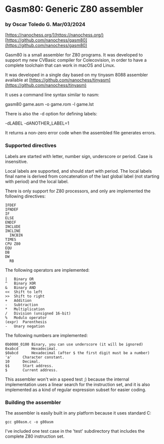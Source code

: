# Gasm80: Generic Z80 assembler
### by Oscar Toledo G. Mar/03/2024

[https://nanochess.org/](https://nanochess.org/)
[https://github.com/nanochess/gasm80](https://github.com/nanochess/gasm80)

Gasm80 is a small assembler for Z80 programs. It was developed to support my new CVBasic compiler for Colecovision, in order to have a complete toolchain that can work in macOS and Linux.

It was developed in a single day based on my tinyasm 8088 assembler available at [https://github.com/nanochess/tinyasm](https://github.com/nanochess/tinyasm)

It uses a command line syntax similar to nasm:

  gasm80 game.asm -o game.rom -l game.lst

There is also the -d option for defining labels:

  -dLABEL
  -dANOTHER_LABEL=1

It returns a non-zero error code when the assembled file generates errors.

### Supported directives

Labels are started with letter, number sign, underscore or period. Case is insensitive.

Local labels are supported, and should start with period. The local labels final name is derived from concatenation of the last global label (not starting with period) and the local label.

There is only support for Z80 processors, and only are implemented the following directives:

	IFDEF
	IFNDEF
	IF
	ELSE
	ENDIF
	INCLUDE
	INCLINE
      INCBIN
	TIMES
	CPU Z80
	EQU
	DB
	DW
      RB

The following operators are implemented:

	|	Binary OR
	^	Binary XOR
	&	Binary AND
	<<	Shift to left
	>>	Shift to right
	+	Addition 
	-	Subtraction 
	* 	Multiplication 
	/	Division (unsigned 16-bit)
	%	Modulo operator
	(expr)	Parenthesis
	-	Unary negation

The following numbers are implemented:

	0b0000_0100	Binary, you can use underscore (it will be ignored)
	0xabcd		Hexadecimal.
	$0abcd		Hexadecimal (after $ the first digit must be a number)
	'a'		Character constant.
	10		Decimal.
	$$		Start address.
	$		Current address.

This assembler won't win a speed test ;) because the internal implementation uses a linear search for the instruction set, and it is also implemented as a kind of regular expression subset for easier coding.


### Building the assembler

The assembler is easily built in any platform because it uses standard C:

    gcc g80asm.c -o g80asm

I've included one test case in the 'test' subdirectory that includes the complete Z80 instruction set.
